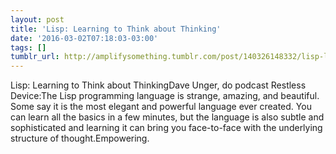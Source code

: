 ```yaml
---
layout: post
title: 'Lisp: Learning to Think about Thinking'
date: '2016-03-02T07:18:03-03:00'
tags: []
tumblr_url: http://amplifysomething.tumblr.com/post/140326148332/lisp-learning-to-think-about-thinking
---
```

Lisp: Learning to Think about ThinkingDave Unger, do podcast Restless Device:The Lisp programming language is strange, amazing, and beautiful. Some say it is the most elegant and powerful language ever created. You can learn all the basics in a few minutes, but the language is also subtle and sophisticated and learning it can bring you face-to-face with the underlying structure of thought.Empowering.
